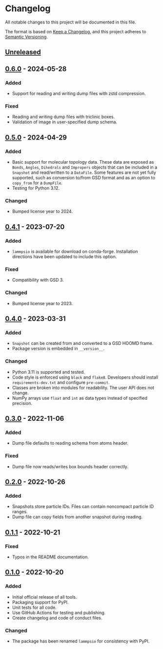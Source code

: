 # Changelog

All notable changes to this project will be documented in this file.

The format is based on [Keep a Changelog](https://keepachangelog.com/en/1.0.0/),
and this project adheres to [Semantic Versioning](https://semver.org/spec/v2.0.0.html).

## [Unreleased]

## [0.6.0] - 2024-05-28
### Added
- Support for reading and writing dump files with zstd compression.

### Fixed
- Reading and writing dump files with triclinic boxes.
- Validation of image in user-specified dump schema.

## [0.5.0] - 2024-04-29
### Added
- Basic support for molecular topology data. These data are exposed as `Bonds`,
`Angles`, `Dihedrals` and `Impropers` objects that can be included in a
`Snapshot` and read/written to a `DataFile`. Some features are not yet fully
supported, such as conversion to/from GSD format and as an option to `copy_from`
for a `DumpFile`.
- Testing for Python 3.12.

### Changed
- Bumped license year to 2024.

## [0.4.1] - 2023-07-20
### Added
- `lammpsio` is available for download on conda-forge. Installation directions
have been updated to include this option.

### Fixed
- Compatibility with GSD 3.

### Changed
- Bumped license year to 2023.

## [0.4.0] - 2023-03-31
### Added
- `Snapshot` can be created from and converted to a GSD HOOMD frame.
- Package version is embedded in `__version__`.

### Changed
- Python 3.11 is supported and tested.
- Code style is enforced using `black` and `flake8`. Developers should install
`requirements-dev.txt` and configure `pre-commit`.
- Classes are broken into modules for readability. The user API does not change.
- NumPy arrays use `float` and `int` as data types instead of specified precision.

## [0.3.0] - 2022-11-06
### Added
- Dump file defaults to reading schema from atoms header.

### Fixed
- Dump file now reads/writes box bounds header correctly.

## [0.2.0] - 2022-10-26
### Added
- Snapshots store particle IDs. Files can contain noncompact particle ID ranges.
- Dump file can copy fields from another snapshot during reading.

## [0.1.1] - 2022-10-21
### Fixed
- Typos in the README documentation.

## [0.1.0] - 2022-10-20
### Added
- Initial official release of all tools.
- Packaging support for PyPI.
- Unit tests for all code.
- Use GitHub Actions for testing and publishing.
- Create changelog and code of conduct files.

### Changed
- The package has been renamed `lammpsio` for consistency with PyPI.

[Unreleased]: https://github.com/mphowardlab/lammpsio/compare/v0.6.0...HEAD
[0.6.0]: https://github.com/mphowardlab/lammpsio/compare/v0.5.0...v0.6.0
[0.5.0]: https://github.com/mphowardlab/lammpsio/compare/v0.4.1...v0.5.0
[0.4.1]: https://github.com/mphowardlab/lammpsio/compare/v0.4.0...v0.4.1
[0.4.0]: https://github.com/mphowardlab/lammpsio/compare/v0.3.0...v0.4.0
[0.3.0]: https://github.com/mphowardlab/lammpsio/compare/v0.2.0...v0.3.0
[0.2.0]: https://github.com/mphowardlab/lammpsio/compare/v0.1.1...v0.2.0
[0.1.1]: https://github.com/mphowardlab/lammpsio/compare/v0.1.0...v0.1.1
[0.1.0]: https://github.com/mphowardlab/lammpsio/releases/tag/v0.1.0
